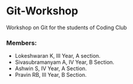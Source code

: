 # Git-Workshop

Workshop on Git for the students of Coding Club


### Members:

* Lokeshwaran K, III Year, A section.
* Sivasubramanyam A, IV Year, B Section.
* Ashwin S, IV Year, A Section.
* Pravin RB, III Year, B Section.
